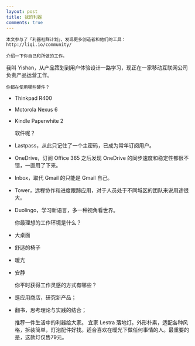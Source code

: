 ```yaml
---
layout: post
title: 我的利器
comments: true
---
```


    本文参与了「利器社群计划」，发现更多创造者和他们的工具：http://liqi.io/community/

    介绍一下你自己和所做的工作。
我叫 Yishan，从产品策划到用户体验设计一路学习，现正在一家移动互联网公司负责产品运营工作。

    你都在使用哪些硬件？
- Thinkpad R400
- Motorola Nexus 6
- Kindle Paperwhite 2

    软件呢？
- Lastpass，从此只记住了一个主密码，已成为常年订阅用户。
- OneDrive，订阅 Office 365 之后发现 OneDrive 的同步速度和稳定性都很不错，一直用了下来。 
- Inbox，取代 Gmail 的只能是 Gmail 自己。
- Tower，远程协作和进度跟踪应用，对于人员处于不同城区的团队来说用途很大。
- Duolingo，学习新语言，多一种视角看世界。

    你最理想的工作环境是什么？
- 大桌面
- 舒适的椅子
- 暖光
- 安静

    你平时获得工作灵感的方式有哪些？
- 逛应用商店，研究新产品；
- 翻书，思考理论与实践的结合；

    推荐一件生活中的利器给大家。
宜家 Lestra 落地灯。外形朴素，适配各种风格，拆装简单，灯泡配件好找。适合喜欢在暖光下做任何事情的人。最重要的是，这款灯仅售79元。